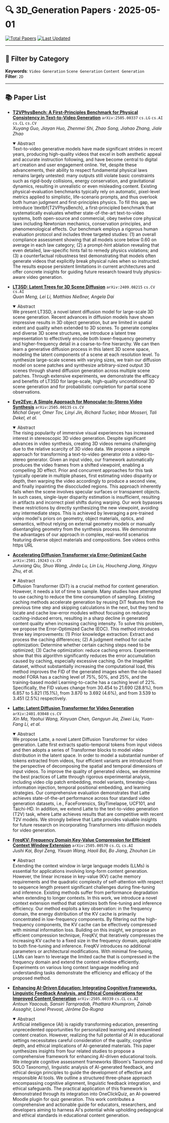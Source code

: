 # 🔍 3D_Generation Papers · 2025-05-01

[![Total Papers](https://img.shields.io/badge/Papers-7-2688EB)]()
[![Last Updated](https://img.shields.io/badge/dynamic/json?url=https://api.github.com/repos/tavish9/awesome-daily-AI-arxiv/commits/main&query=%24.commit.author.date&label=updated&color=orange)]()

---

## 📌 Filter by Category
**Keywords**: `Video Generation` `Scene Generation` `Content Generation`  
**Filter**: `2D`

---

## 📚 Paper List

- **[T2VPhysBench: A First-Principles Benchmark for Physical Consistency in Text-to-Video Generation](https://arxiv.org/abs/2505.00337)**  `arXiv:2505.00337`  `cs.LG` `cs.AI` `cs.CL` `cs.CV`  
  _Xuyang Guo, Jiayan Huo, Zhenmei Shi, Zhao Song, Jiahao Zhang, Jiale Zhao_
  <details open><summary>Abstract</summary>
  Text-to-video generative models have made significant strides in recent years, producing high-quality videos that excel in both aesthetic appeal and accurate instruction following, and have become central to digital art creation and user engagement online. Yet, despite these advancements, their ability to respect fundamental physical laws remains largely untested: many outputs still violate basic constraints such as rigid-body collisions, energy conservation, and gravitational dynamics, resulting in unrealistic or even misleading content. Existing physical-evaluation benchmarks typically rely on automatic, pixel-level metrics applied to simplistic, life-scenario prompts, and thus overlook both human judgment and first-principles physics. To fill this gap, we introduce \textbf{T2VPhysBench}, a first-principled benchmark that systematically evaluates whether state-of-the-art text-to-video systems, both open-source and commercial, obey twelve core physical laws including Newtonian mechanics, conservation principles, and phenomenological effects. Our benchmark employs a rigorous human evaluation protocol and includes three targeted studies: (1) an overall compliance assessment showing that all models score below 0.60 on average in each law category; (2) a prompt-hint ablation revealing that even detailed, law-specific hints fail to remedy physics violations; and (3) a counterfactual robustness test demonstrating that models often generate videos that explicitly break physical rules when so instructed. The results expose persistent limitations in current architectures and offer concrete insights for guiding future research toward truly physics-aware video generation.
  </details>

- **[LT3SD: Latent Trees for 3D Scene Diffusion](https://arxiv.org/abs/2409.08215)**  `arXiv:2409.08215`  `cs.CV` `cs.AI`  
  _Quan Meng, Lei Li, Matthias Nießner, Angela Dai_
  <details open><summary>Abstract</summary>
  We present LT3SD, a novel latent diffusion model for large-scale 3D scene generation. Recent advances in diffusion models have shown impressive results in 3D object generation, but are limited in spatial extent and quality when extended to 3D scenes. To generate complex and diverse 3D scene structures, we introduce a latent tree representation to effectively encode both lower-frequency geometry and higher-frequency detail in a coarse-to-fine hierarchy. We can then learn a generative diffusion process in this latent 3D scene space, modeling the latent components of a scene at each resolution level. To synthesize large-scale scenes with varying sizes, we train our diffusion model on scene patches and synthesize arbitrary-sized output 3D scenes through shared diffusion generation across multiple scene patches. Through extensive experiments, we demonstrate the efficacy and benefits of LT3SD for large-scale, high-quality unconditional 3D scene generation and for probabilistic completion for partial scene observations.
  </details>

- **[Eye2Eye: A Simple Approach for Monocular-to-Stereo Video Synthesis](https://arxiv.org/abs/2505.00135)**  `arXiv:2505.00135`  `cs.CV`  
  _Michal Geyer, Omer Tov, Linyi Jin, Richard Tucker, Inbar Mosseri, Tali Dekel, et al._
  <details open><summary>Abstract</summary>
  The rising popularity of immersive visual experiences has increased interest in stereoscopic 3D video generation. Despite significant advances in video synthesis, creating 3D videos remains challenging due to the relative scarcity of 3D video data. We propose a simple approach for transforming a text-to-video generator into a video-to-stereo generator. Given an input video, our framework automatically produces the video frames from a shifted viewpoint, enabling a compelling 3D effect. Prior and concurrent approaches for this task typically operate in multiple phases, first estimating video disparity or depth, then warping the video accordingly to produce a second view, and finally inpainting the disoccluded regions. This approach inherently fails when the scene involves specular surfaces or transparent objects. In such cases, single-layer disparity estimation is insufficient, resulting in artifacts and incorrect pixel shifts during warping. Our work bypasses these restrictions by directly synthesizing the new viewpoint, avoiding any intermediate steps. This is achieved by leveraging a pre-trained video model's priors on geometry, object materials, optics, and semantics, without relying on external geometry models or manually disentangling geometry from the synthesis process. We demonstrate the advantages of our approach in complex, real-world scenarios featuring diverse object materials and compositions. See videos onthis https URL
  </details>

- **[Accelerating Diffusion Transformer via Error-Optimized Cache](https://arxiv.org/abs/2501.19243)**  `arXiv:2501.19243`  `cs.CV`  
  _Junxiang Qiu, Shuo Wang, Jinda Lu, Lin Liu, Houcheng Jiang, Xingyu Zhu, et al._
  <details open><summary>Abstract</summary>
  Diffusion Transformer (DiT) is a crucial method for content generation. However, it needs a lot of time to sample. Many studies have attempted to use caching to reduce the time consumption of sampling. Existing caching methods accelerate generation by reusing DiT features from the previous time step and skipping calculations in the next, but they tend to locate and cache low-error modules without focusing on reducing caching-induced errors, resulting in a sharp decline in generated content quality when increasing caching intensity. To solve this problem, we propose the Error-Optimized Cache (EOC). This method introduces three key improvements: (1) Prior knowledge extraction: Extract and process the caching differences; (2) A judgment method for cache optimization: Determine whether certain caching steps need to be optimized; (3) Cache optimization: reduce caching errors. Experiments show that this algorithm significantly reduces the error accumulation caused by caching, especially excessive caching. On the ImageNet dataset, without substantially increasing the computational load, this method improves the FID of the generated images when the rule-based model FORA has a caching level of 75%, 50%, and 25%, and the training-based model Learning-to-cache has a caching level of 22%. Specifically, the FID values change from 30.454 to 21.690 (28.8%), from 6.857 to 5.821 (15.1%), from 3.870 to 3.692 (4.6%), and from 3.539 to 3.451 (2.5%) respectively.
  </details>

- **[Latte: Latent Diffusion Transformer for Video Generation](https://arxiv.org/abs/2401.03048)**  `arXiv:2401.03048`  `cs.CV`  
  _Xin Ma, Yaohui Wang, Xinyuan Chen, Gengyun Jia, Ziwei Liu, Yuan-Fang Li, et al._
  <details open><summary>Abstract</summary>
  We propose Latte, a novel Latent Diffusion Transformer for video generation. Latte first extracts spatio-temporal tokens from input videos and then adopts a series of Transformer blocks to model video distribution in the latent space. In order to model a substantial number of tokens extracted from videos, four efficient variants are introduced from the perspective of decomposing the spatial and temporal dimensions of input videos. To improve the quality of generated videos, we determine the best practices of Latte through rigorous experimental analysis, including video clip patch embedding, model variants, timestep-class information injection, temporal positional embedding, and learning strategies. Our comprehensive evaluation demonstrates that Latte achieves state-of-the-art performance across four standard video generation datasets, i.e., FaceForensics, SkyTimelapse, UCF101, and Taichi-HD. In addition, we extend Latte to the text-to-video generation (T2V) task, where Latte achieves results that are competitive with recent T2V models. We strongly believe that Latte provides valuable insights for future research on incorporating Transformers into diffusion models for video generation.
  </details>

- **[FreqKV: Frequency Domain Key-Value Compression for Efficient Context Window Extension](https://arxiv.org/abs/2505.00570)**  `arXiv:2505.00570`  `cs.CL` `cs.AI`  
  _Jushi Kai, Boyi Zeng, Yixuan Wang, Haoli Bai, Bo Jiang, Zhouhan Lin_
  <details open><summary>Abstract</summary>
  Extending the context window in large language models (LLMs) is essential for applications involving long-form content generation. However, the linear increase in key-value (KV) cache memory requirements and the quadratic complexity of self-attention with respect to sequence length present significant challenges during fine-tuning and inference. Existing methods suffer from performance degradation when extending to longer contexts. In this work, we introduce a novel context extension method that optimizes both fine-tuning and inference efficiency. Our method exploits a key observation: in the frequency domain, the energy distribution of the KV cache is primarily concentrated in low-frequency components. By filtering out the high-frequency components, the KV cache can be effectively compressed with minimal information loss. Building on this insight, we propose an efficient compression technique, FreqKV, that iteratively compresses the increasing KV cache to a fixed size in the frequency domain, applicable to both fine-tuning and inference. FreqKV introduces no additional parameters or architectural modifications. With minimal fine-tuning, LLMs can learn to leverage the limited cache that is compressed in the frequency domain and extend the context window efficiently. Experiments on various long context language modeling and understanding tasks demonstrate the efficiency and efficacy of the proposed method.
  </details>

- **[Enhancing AI-Driven Education: Integrating Cognitive Frameworks, Linguistic Feedback Analysis, and Ethical Considerations for Improved Content Generation](https://arxiv.org/abs/2505.00339)**  `arXiv:2505.00339`  `cs.CL` `cs.AI`  
  _Antoun Yaacoub, Sansiri Tarnpradab, Phattara Khumprom, Zainab Assaghir, Lionel Prevost, Jérôme Da-Rugna_
  <details open><summary>Abstract</summary>
  Artificial intelligence (AI) is rapidly transforming education, presenting unprecedented opportunities for personalized learning and streamlined content creation. However, realizing the full potential of AI in educational settings necessitates careful consideration of the quality, cognitive depth, and ethical implications of AI-generated materials. This paper synthesizes insights from four related studies to propose a comprehensive framework for enhancing AI-driven educational tools. We integrate cognitive assessment frameworks (Bloom's Taxonomy and SOLO Taxonomy), linguistic analysis of AI-generated feedback, and ethical design principles to guide the development of effective and responsible AI tools. We outline a structured three-phase approach encompassing cognitive alignment, linguistic feedback integration, and ethical safeguards. The practical application of this framework is demonstrated through its integration into OneClickQuiz, an AI-powered Moodle plugin for quiz generation. This work contributes a comprehensive and actionable guide for educators, researchers, and developers aiming to harness AI's potential while upholding pedagogical and ethical standards in educational content generation.
  </details>
